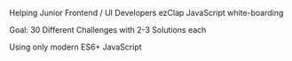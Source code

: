 Helping Junior Frontend / UI Developers ezClap JavaScript white-boarding

Goal: 30 Different Challenges with 2-3 Solutions each

Using only modern ES6+ JavaScript
